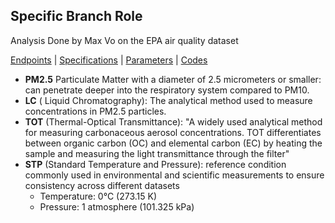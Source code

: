 ## Specific Branch Role
Analysis Done by Max Vo on the EPA air quality dataset

[Endpoints](https://aqs.epa.gov/aqsweb/documents/data_api.html#quarterly) | 
[Specifications](https://aqs.epa.gov/aqsweb/documents/aqs_api_specification.json) | [Parameters](https://aqs.epa.gov/aqsweb/documents/codetables/parameters.html) | 
[Codes](https://www.epa.gov/aqs/aqs-code-list)
* __PM2.5__ Particulate Matter with a diameter of 2.5 micrometers or smaller: can penetrate deeper into the respiratory system compared to PM10.
* __LC__ ( Liquid Chromatography): The analytical method used to measure concentrations in PM2.5 particles.
* __TOT__ (Thermal-Optical Transmittance): "A widely used analytical method for measuring carbonaceous aerosol concentrations. TOT differentiates between organic carbon (OC) and elemental carbon (EC) by heating the sample and measuring the light transmittance through the filter"
* __STP__ (Standard Temperature and Pressure): reference condition commonly used in environmental and scientific measurements to ensure consistency across different datasets
  * Temperature: 0°C (273.15 K)
  * Pressure: 1 atmosphere (101.325 kPa)

